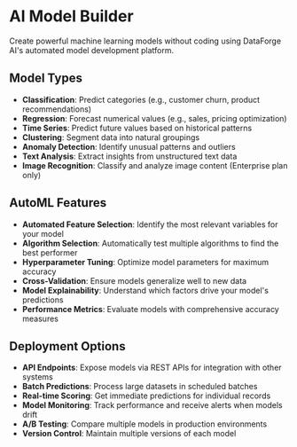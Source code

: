 # AI Model Builder

Create powerful machine learning models without coding using DataForge AI's automated model development platform.

## Model Types

- **Classification**: Predict categories (e.g., customer churn, product recommendations)
- **Regression**: Forecast numerical values (e.g., sales, pricing optimization)
- **Time Series**: Predict future values based on historical patterns
- **Clustering**: Segment data into natural groupings
- **Anomaly Detection**: Identify unusual patterns and outliers
- **Text Analysis**: Extract insights from unstructured text data
- **Image Recognition**: Classify and analyze image content (Enterprise plan only)

## AutoML Features

- **Automated Feature Selection**: Identify the most relevant variables for your model
- **Algorithm Selection**: Automatically test multiple algorithms to find the best performer
- **Hyperparameter Tuning**: Optimize model parameters for maximum accuracy
- **Cross-Validation**: Ensure models generalize well to new data
- **Model Explainability**: Understand which factors drive your model's predictions
- **Performance Metrics**: Evaluate models with comprehensive accuracy measures

## Deployment Options

- **API Endpoints**: Expose models via REST APIs for integration with other systems
- **Batch Predictions**: Process large datasets in scheduled batches
- **Real-time Scoring**: Get immediate predictions for individual records
- **Model Monitoring**: Track performance and receive alerts when models drift
- **A/B Testing**: Compare multiple models in production environments
- **Version Control**: Maintain multiple versions of each model
